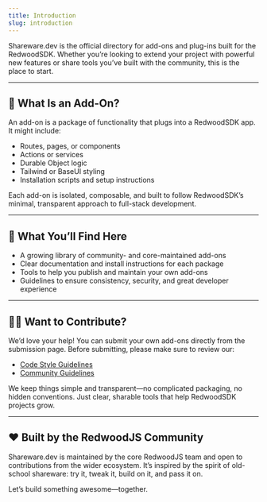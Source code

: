 ```yaml
---
title: Introduction
slug: introduction
---
```


Shareware.dev is the official directory for add-ons and plug-ins built for the RedwoodSDK. Whether you’re looking to extend your project with powerful new features or share tools you’ve built with the community, this is the place to start.

---

## 🚀 What Is an Add-On?

An add-on is a package of functionality that plugs into a RedwoodSDK app. It might include:
- Routes, pages, or components
- Actions or services
- Durable Object logic
- Tailwind or BaseUI styling
- Installation scripts and setup instructions

Each add-on is isolated, composable, and built to follow RedwoodSDK’s minimal, transparent approach to full-stack development.

---

## 🧰 What You’ll Find Here
- A growing library of community- and core-maintained add-ons
- Clear documentation and install instructions for each package
- Tools to help you publish and maintain your own add-ons
- Guidelines to ensure consistency, security, and great developer experience

---

## 🧑‍💻 Want to Contribute?

We’d love your help! You can submit your own add-ons directly from the submission page.
Before submitting, please make sure to review our:
- [Code Style Guidelines]()
- [Community Guidelines]()

We keep things simple and transparent—no complicated packaging, no hidden conventions. Just clear, sharable tools that help RedwoodSDK projects grow.

---

## ❤️ Built by the RedwoodJS Community

Shareware.dev is maintained by the core RedwoodJS team and open to contributions from the wider ecosystem. It’s inspired by the spirit of old-school shareware: try it, tweak it, build on it, and pass it on.

Let’s build something awesome—together.